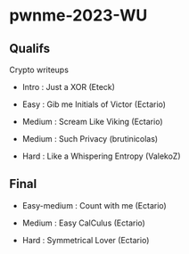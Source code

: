 # pwnme-2023-WU

## Qualifs

Crypto writeups

- Intro : Just a XOR (Eteck)

- Easy : Gib me Initials of Victor (Ectario)

- Medium : Scream Like Viking (Ectario)

- Medium : Such Privacy (brutinicolas)

- Hard : Like a Whispering Entropy (ValekoZ)

## Final

- Easy-medium : Count with me (Ectario)

- Medium : Easy CalCulus (Ectario)

- Hard : Symmetrical Lover (Ectario)
